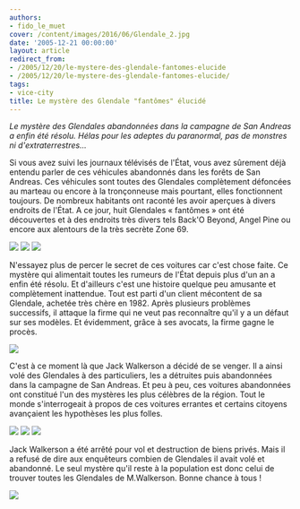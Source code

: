 ```yaml
---
authors:
- fido_le_muet
cover: /content/images/2016/06/Glendale_2.jpg
date: '2005-12-21 00:00:00'
layout: article
redirect_from:
- /2005/12/20/le-mystere-des-glendale-fantomes-elucide
- /2005/12/20/le-mystere-des-glendale-fantomes-elucide/
tags:
- vice-city
title: Le mystère des Glendale "fantômes" élucidé
---
```



_Le mystère des Glendales abandonnées dans la campagne de San Andreas a enfin été résolu. Hélas pour les adeptes du paranormal, pas de monstres ni d'extraterrestres..._

Si vous avez suivi les journaux télévisés de l'État, vous avez sûrement déjà entendu parler de ces véhicules abandonnés dans les forêts de San Andreas. Ces véhicules sont toutes des Glendales complètement défoncées au marteau ou encore à la tronçonneuse mais pourtant, elles fonctionnent toujours. De nombreux habitants ont raconté les avoir aperçues à divers endroits de l'État. A ce jour, huit Glendales « fantômes » ont été découvertes et à des endroits très divers tels Back'O Beyond, Angel Pine ou encore aux alentours de la très secrète Zone 69.

![](/content/images/2005/01/Glendale_1.jpg)
![](/content/images/2005/01/Glendale_5.jpg)
![](/content/images/2005/01/Glendale_6.jpg)

N'essayez plus de percer le secret de ces voitures car c'est chose faite. Ce mystère qui alimentait toutes les rumeurs de l'État depuis plus d'un an a enfin été résolu. Et d'ailleurs c'est une histoire quelque peu amusante et complètement inattendue. Tout est parti d'un client mécontent de sa Glendale, achetée très chère en 1982. Après plusieurs problèmes successifs, il attaque la firme qui ne veut pas reconnaître qu'il y a un défaut sur ses modèles. Et évidemment, grâce à ses avocats, la firme gagne le procès.

![](/content/images/2005/01/Palais_Justice.jpg)

C'est à ce moment là que Jack Walkerson a décidé de se venger. Il a ainsi volé des Glendales à des particuliers, les a détruites puis abandonnées dans la campagne de San Andreas. Et peu à peu, ces voitures abandonnées ont constitué l'un des mystères les plus célèbres de la région. Tout le monde s'interrogeait à propos de ces voitures errantes et certains citoyens avançaient les hypothèses les plus folles.

![](/content/images/2005/01/Glendale_3.jpg)
![](/content/images/2005/01/Glendale_4.jpg)
![](/content/images/2005/01/Glendale_7.jpg)

Jack Walkerson a été arrêté pour vol et destruction de biens privés. Mais il a refusé de dire aux enquêteurs combien de Glendales il avait volé et abandonné. Le seul mystère qu'il reste à la population est donc celui de trouver toutes les Glendales de M.Walkerson. Bonne chance à tous !

![](/content/images/2005/01/Walkerson.jpg)